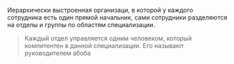 Иерархически выстроенная организаци, в которой у каждого сотрудника есть один прямой начальник, сами сотрудники разделяются на отделы и группы по областям специализации.

> Каждый отдел управляется одним человеком, который компитентен в данной специализации. Его называют руководителем
> абоба